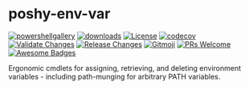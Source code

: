 # poshy-env-var

[![powershellgallery](https://img.shields.io/powershellgallery/v/poshy-env-var.svg)](https://www.powershellgallery.com/packages/poshy-env-var)
[![downloads](https://img.shields.io/powershellgallery/dt/poshy-env-var.svg)](https://www.powershellgallery.com/packages/poshy-env-var)
[![License](https://img.shields.io/github/license/pwshrc/poshy-env-var)](./LICENSE.txt)
[![codecov](https://codecov.io/gh/pwshrc/poshy-env-var/branch/main/graph/badge.svg)](https://codecov.io/gh/pwshrc/poshy-env-var)
[![Validate Changes](https://github.com/pwshrc/poshy-env-var/actions/workflows/validate.yml/badge.svg)](https://github.com/pwshrc/poshy-env-var/actions/workflows/validate.yml)
[![Release Changes](https://github.com/pwshrc/poshy-env-var/actions/workflows/release.yml/badge.svg)](https://github.com/pwshrc/poshy-env-var/actions/workflows/release.yml)
[![Gitmoji](https://img.shields.io/badge/gitmoji-%20😜%20😍-FFDD67.svg?style=flat-square)](https://gitmoji.carloscuesta.me/)
[![PRs Welcome](https://img.shields.io/badge/PRs-welcome-brightgreen.svg?style=flat-square)](http://makeapullrequest.com)
[![Awesome Badges](https://img.shields.io/badge/badges-awesome-green.svg)](https://github.com/Naereen/badges)

Ergonomic cmdlets for assigning, retrieving, and deleting environment variables - including path-munging for arbitrary PATH variables.

